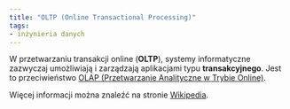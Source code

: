 ```yaml
---
title: "OLTP (Online Transactional Processing)"
tags:
- inżynieria danych
---
```

W przetwarzaniu transakcji online (**OLTP**), systemy informatyczne zazwyczaj umożliwiają i zarządzają aplikacjami typu **transakcyjnego**. Jest to przeciwieństwo [OLAP (Przetwarzanie Analityczne w Trybie Online)](notes/olap.md).

Więcej informacji można znaleźć na stronie [Wikipedia](https://pl.wikipedia.org/wiki/Przetwarzanie_transakcji_online).

